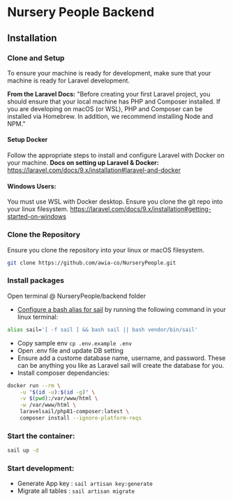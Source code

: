 # Nursery People Backend

## Installation

### Clone and Setup

To ensure your machine is ready for development, make sure that your machine is ready for Laravel development. 

**From the Laravel Docs:**
"Before creating your first Laravel project, you should ensure that your local machine has PHP and Composer installed. If you are developing on macOS (or WSL), PHP and Composer can be installed via Homebrew. In addition, we recommend installing Node and NPM."

#### **Setup Docker**
Follow the appropriate steps to install and configure Laravel with Docker on your machine.
**Docs on setting up Laravel & Docker:**
https://laravel.com/docs/9.x/installation#laravel-and-docker

#### **Windows Users:**

You must use WSL with Docker desktop. Ensure you clone the git repo into your linux filesystem.
https://laravel.com/docs/9.x/installation#getting-started-on-windows

### Clone the Repository 

Ensure you clone the repository into your linux or macOS filesystem.

```bash
git clone https://github.com/awia-co/NurseryPeople.git
```

### Install packages
Open terminal @ NurseryPeople/backend folder

- [Configure a bash alias for sail](https://laravel.com/docs/9.x/sail#configuring-a-bash-alias) by running the following command in your linux terminal:

```bash
alias sail='[ -f sail ] && bash sail || bash vendor/bin/sail'
```

- Copy sample env `cp .env.example .env`
- Open .env file and update DB setting
- Ensure add a custome database name, username, and password. 
    These can be anything you like as Laravel sail will create the database for you.
- Install composer dependancies:
```bash
docker run --rm \
    -u "$(id -u):$(id -g)" \
    -v $(pwd):/var/www/html \
    -w /var/www/html \
    laravelsail/php81-composer:latest \
    composer install --ignore-platform-reqs
```


### Start the container:
```bash
sail up -d
```

### Start development:
- Generate App key : `sail artisan key:generate`
- Migrate all tables : `sail artisan migrate`
